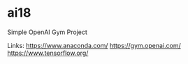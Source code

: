 # ai18
Simple OpenAI Gym Project

Links:
https://www.anaconda.com/
https://gym.openai.com/
https://www.tensorflow.org/
